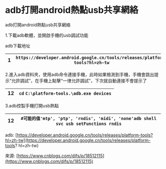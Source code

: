 # adb打開android熱點usb共享網絡

adb打開android熱點usb共享網絡

1.下載adb軟體，並開啟手機的usb調試功能

adb下載地址

| 1 | `https://developer.android.google.cn/tools/releases/platform-tools?hl=zh-tw` |
| --- | --- |

2.進入adb資料夾，使用adb命令連接手機，此時如果檢測到手機，手機會跳出提示“允許調試”，在手機上點擊“一律允許調試”，下次就自動連接不會提示了

| 12 | `cd` `C:\platform-tools.\adb.exe devices` |
| --- | --- |

3.adb控製手機打開usb熱點

| 12 | `#可能的值'mtp', 'ptp', 'rndis', 'midi', 'none'adb shell svc usb setFunctions rndis` |
| --- | --- |

adb: [https://developer.android.google.cn/tools/releases/platform-tools?hl=zh-tw](https://developer.android.google.cn/tools/releases/platform-tools? hl=zh-tw)

來源: [https://www.cnblogs.com/difs/p/18512115](https://www.cnblogs.com/difs/p/18512115)
